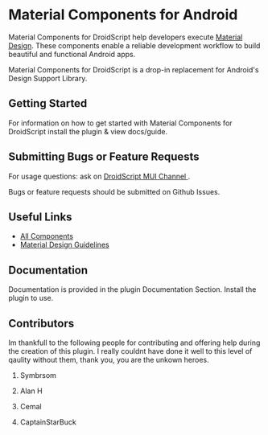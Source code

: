 
# Material Components for Android

Material Components for DroidScript  help developers execute
[Material Design](https://www.material.io). These components
enable a reliable development workflow to build beautiful and functional Android apps.

Material Components for DroidScript is a drop-in replacement for Android's
Design Support Library.

## Getting Started

For information on how to get started with Material Components for DroidScript
install the plugin & view docs/guide.

## Submitting Bugs or Feature Requests

For usage questions: ask on
[DroidScript MUI Channel ](https://discord.com/channels/985908716060684388/985937795111583804).

Bugs or feature requests should be submitted on Github Issues.

## Useful Links
- [All Components](https://m3.material.io/components)
- [Material Design Guidelines](https://material.google.com)

## Documentation

Documentation is provided in the plugin Documentation Section.
Install the plugin to use.

## Contributors

Im thankfull to the following people for contributing and offering help during the creation of this plugin.
I really couldnt have done it well to this level of qaulity without them, thank you, you are the unkown heroes.

1. Symbrsom 

2. Alan H 

4. Cemal

5. CaptainStarBuck 
